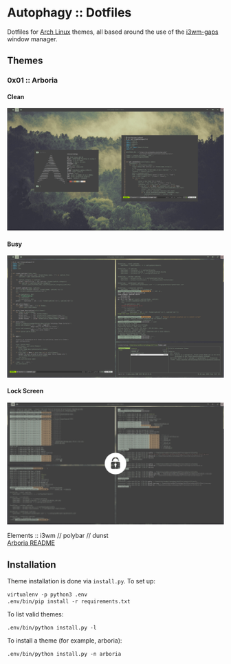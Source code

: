 # Autophagy :: Dotfiles

Dotfiles for [Arch Linux](https://www.archlinux.org/) themes, all based around
the use of the [i3wm-gaps](https://github.com/Airblader/i3) window manager.

## Themes

### 0x01 :: Arboria
#### Clean

![arboria clean](arboria/screenshots/clean.jpg)

#### Busy

![arboria busy](arboria/screenshots/busy.jpg)

#### Lock Screen

![arboria i3lock](arboria/screenshots/i3lock.jpg)

Elements :: i3wm // polybar // dunst   
[Arboria README](arboria/README.md)

## Installation

Theme installation is done via `install.py`. To set up:

```
virtualenv -p python3 .env
.env/bin/pip install -r requirements.txt
```

To list valid themes:

```
.env/bin/python install.py -l
```

To install a theme (for example, arboria):

```
.env/bin/python install.py -n arboria
```
